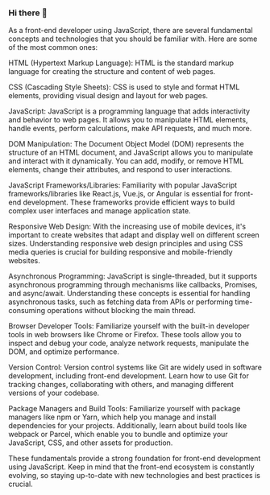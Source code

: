 ### Hi there 👋

As a front-end developer using JavaScript, there are several fundamental concepts and technologies that you should be familiar with. Here are some of the most common ones:

HTML (Hypertext Markup Language): HTML is the standard markup language for creating the structure and content of web pages.

CSS (Cascading Style Sheets): CSS is used to style and format HTML elements, providing visual design and layout for web pages.

JavaScript: JavaScript is a programming language that adds interactivity and behavior to web pages. It allows you to manipulate HTML elements, handle events, perform calculations, make API requests, and much more.

DOM Manipulation: The Document Object Model (DOM) represents the structure of an HTML document, and JavaScript allows you to manipulate and interact with it dynamically. You can add, modify, or remove HTML elements, change their attributes, and respond to user interactions.

JavaScript Frameworks/Libraries: Familiarity with popular JavaScript frameworks/libraries like React.js, Vue.js, or Angular is essential for front-end development. These frameworks provide efficient ways to build complex user interfaces and manage application state.

Responsive Web Design: With the increasing use of mobile devices, it's important to create websites that adapt and display well on different screen sizes. Understanding responsive web design principles and using CSS media queries is crucial for building responsive and mobile-friendly websites.

Asynchronous Programming: JavaScript is single-threaded, but it supports asynchronous programming through mechanisms like callbacks, Promises, and async/await. Understanding these concepts is essential for handling asynchronous tasks, such as fetching data from APIs or performing time-consuming operations without blocking the main thread.

Browser Developer Tools: Familiarize yourself with the built-in developer tools in web browsers like Chrome or Firefox. These tools allow you to inspect and debug your code, analyze network requests, manipulate the DOM, and optimize performance.

Version Control: Version control systems like Git are widely used in software development, including front-end development. Learn how to use Git for tracking changes, collaborating with others, and managing different versions of your codebase.

Package Managers and Build Tools: Familiarize yourself with package managers like npm or Yarn, which help you manage and install dependencies for your projects. Additionally, learn about build tools like webpack or Parcel, which enable you to bundle and optimize your JavaScript, CSS, and other assets for production.

These fundamentals provide a strong foundation for front-end development using JavaScript. Keep in mind that the front-end ecosystem is constantly evolving, so staying up-to-date with new technologies and best practices is crucial.
